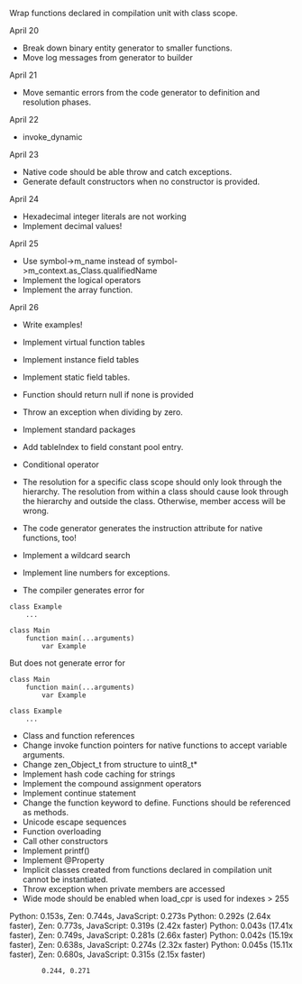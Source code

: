 Wrap functions declared in compilation unit with class scope.

April 20

 * Break down binary entity generator to smaller functions.
 * Move log messages from generator to builder

April 21
 * Move semantic errors from the code generator to definition and resolution phases.

April 22
 * invoke_dynamic

April 23
 * Native code should be able throw and catch exceptions.
 * Generate default constructors when no constructor is provided.

April 24
 * Hexadecimal integer literals are not working
* Implement decimal values!

April 25
 * Use symbol->m_name instead of symbol->m_context.as_Class.qualifiedName
 * Implement the logical operators
 * Implement the array function.

April 26
 * Write examples!

 * Implement virtual function tables
 * Implement instance field tables
 * Implement static field tables.
 * Function should return null if none is provided
 * Throw an exception when dividing by zero.
 * Implement standard packages
 * Add tableIndex to field constant pool entry.
 * Conditional operator


 * The resolution for a specific class scope should only look through the hierarchy. The resolution from within a class should cause look through the hierarchy and outside the class.
 Otherwise, member access will be wrong.

 * The code generator generates the instruction attribute for native functions, too!
 * Implement a wildcard search
 * Implement line numbers for exceptions.
 * The compiler generates error for
```
class Example
    ...

class Main
    function main(...arguments)
        var Example
```

But does not generate error for
```
class Main
    function main(...arguments)
        var Example

class Example
    ...
```

 * Class and function references
 * Change invoke function pointers for native functions to accept variable arguments.
 * Change zen_Object_t from structure to uint8_t*
 * Implement hash code caching for strings
 * Implement the compound assignment operators
 * Implement continue statement
 * Change the function keyword to define. Functions should be referenced as methods.
 * Unicode escape sequences
 * Function overloading
 * Call other constructors
 * Implement printf()
 * Implement @Property
 * Implicit classes created from functions declared in compilation unit cannot be instantiated.
 * Throw exception when private members are accessed
 * Wide mode should be enabled when load_cpr is used for indexes > 255

 Python: 0.153s, Zen: 0.744s, JavaScript: 0.273s
 Python: 0.292s (2.64x faster), Zen: 0.773s, JavaScript: 0.319s (2.42x faster)
 Python: 0.043s (17.41x faster), Zen: 0.749s, JavaScript: 0.281s (2.66x faster)
 Python: 0.042s (15.19x faster), Zen: 0.638s, JavaScript: 0.274s (2.32x faster)
 Python: 0.045s (15.11x faster), Zen: 0.680s, JavaScript: 0.315s (2.15x faster)

            0.244, 0.271

